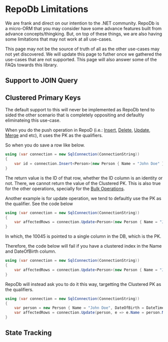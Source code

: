 # RepoDb Limitations

We are frank and direct on our intention to the .NET community. RepoDb is a micro-ORM that you may consider have some advance features built from advance concepts/thingking. But, on top of these things, we are also having some limitations that may not work at all use-cases.

This page may not be the source of truth of all as the other use-cases may not yet discovered. We will update this page to futher once we gathered the use-cases that are not supported. This page will also answer some of the FAQs towards this library.

## Support to JOIN Query

## Clustered Primary Keys

The default support to this will never be implemented as RepoDb tend to sided the other scenario that is completely oppositing and defaultly eliminateing this use-case.

When you do the push operation in RepoD (i.e.: [Insert](https://repodb.net/operation/insert), [Delete](https://repodb.net/operation/delete), [Update](https://repodb.net/operation/update), [Merge](https://repodb.net/operation/merge) and etc), it uses the PK as the qualifiers.

So when you do save a row like below.

```csharp
using (var connection = new SqlConnection(ConnectionString))
{
    var id = connection.Insert<Person>(new Person { Name = "John Doe" });
}
```

The return value is the ID of that row, whether the ID column is an identity or not. There, we cannot return the value of the Clustered PK. This is also true for the other operations, specially for the [Bulk Operations](https://repodb.net/feature/bulkoperations).

Another example is for update operation, we tend to defaultly use the PK as the qualifier. See the code below

```csharp
using (var connection = new SqlConnection(ConnectionString))
{
    var affectedRows = connection.Update<Person>(new Person { Name = "John Doe" }, 10045);
}
```

In which, the 10045 is pointed to a single column in the DB, which is the PK.

Therefore, the code below will fail if you have a clustered index in the Name and DateOfBirth column.

```csharp
using (var connection = new SqlConnection(ConnectionString))
{
    var affectedRows = connection.Update<Person>(new Person { Name = "John Doe", DateOfBirth = DateTime.Parse("1970/01/01"), Address = "New York" });
}
```

RepoDb will instead ask you to do it this way, targetting the Clustered PK as the qualifiers.

```csharp
using (var connection = new SqlConnection(ConnectionString))
{
    var person = new Person { Name = "John Doe", DateOfBirth = DateTime.Parse("1970/01/01"), Address = "New York" };
    var affectedRows = connection.Update(person, e => e.Name = person.Name && e.DateOfBirth = person.DateOfBirth);
}
```

## State Tracking
